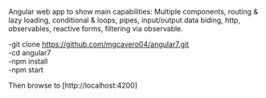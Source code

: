 Angular web app to show main capabilities: 
Multiple components, routing & lazy loading, conditional & loops, pipes, input/output data biding, http, observables, reactive forms, filtering via observable.


-git clone https://github.com/mgcavero04/angular7.git<br/>
-cd angular7<br/>
-npm install<br/>
-npm start<br/>


Then browse to [http://localhost:4200]

